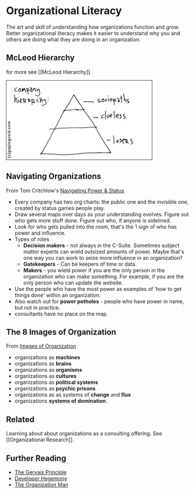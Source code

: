 # Organizational Literacy

The art and skill of understanding how organizations function and grow. Better organizational literacy makes it easier to understand why you and others are doing what they are doing in an organization.

## McLeod Hierarchy
for more see [[McLeod Hierarchy]]

![](/assets/images/mcleod_pyramid.jpeg)

## Navigating Organizations
From Tom Critchlow's [Navigating Power & Status](https://tomcritchlow.com/2020/06/24/navigating-power-status/)

- Every company has two org charts: the public one and the invisible one, created by status games people play.
- Draw several maps over days as your understanding evolves. Figure out who gets more stuff done. Figure out who, if anyone is sidelined.
- Look for who gets pulled into the room, that's the 1 sign of who has power and influence. 
- Types of roles
    - **Decision makers** - not always in the C-Suite. Sometimes subject matter experts can wield outsized amounts of power. Maybe that's one way you can work to seize more influence in an organization? 
    - **Gatekeepers** - Can be keepers of time or data. 
    - **Makers** - you wield power if you are the only person in the organization who can make something. For example, if you are the only person who can update the website. 
- Use the people who have the most power as examples of 'how to get things done' within an organization. 
- Also watch out for **power potholes** - people who have power in name, but not in practice. 
- consultants have no place on the map.



## The 8 Images of Organization
From [Images of Organization](https://www.amazon.com/Images-Organization-Gareth-Morgan/dp/1412939798)

- organizations as **machines**
- organizations as **brains**
- organizations as **organisms**
- organizations as **cultures**
- organizations as **political systems**
- organizations as **psychic prisons**
- organizations as as systems of **change** and **flux**
- organizations **systems of domination**.

## Related
Learning about about organizations as a consulting offering. See [[Organizational Research]].

## Further Reading
- [The Gervais Principle](https://www.ribbonfarm.com/the-gervais-principle/)
- [Developer Hegemony](https://www.amazon.com/Developer-Hegemony-Erik-Dietrich/dp/0692866809)
- [The Organization Man](https://www.amazon.com/Organization-Man-William-H-Whyte/dp/0812218191)